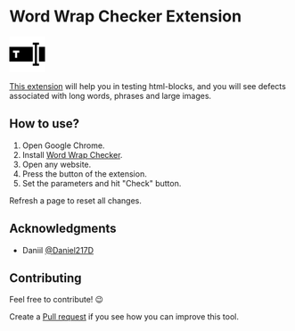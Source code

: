 # Word Wrap Checker Extension

<img src="https://github.com/nikbelikov/word-wrap-checker/blob/master/chrome/icon.png" alt="logo" width="64"/>

[This extension](http://goo.gl/3xt6MV) will help you in testing html-blocks, and you will see defects associated with long words, phrases and large images.

## How to use?

1. Open Google Chrome.
2. Install [Word Wrap Checker](http://goo.gl/3xt6MV).
3. Open any website.
4. Press the button of the extension.
5. Set the parameters and hit "Check" button.

Refresh a page to reset all changes.

## Acknowledgments

- Daniil [@Daniel217D](https://github.com/Daniel217D)

## Contributing

Feel free to contribute! 😉

Create a [Pull request](https://github.com/nikbelikov/word-wrap-checker/pulls) if you see how you can improve this tool.
